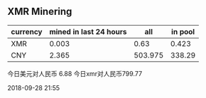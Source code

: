 ## XMR Minering

|currency|mined in last 24 hours|all|in pool|
|---|---|---|---|
|XMR|0.003|0.63|0.423|
|CNY|2.365|503.975|338.29|

今日美元对人民币 6.88	今日xmr对人民币799.77


2018-09-28 21:55